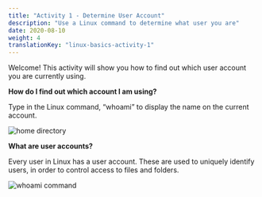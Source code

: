 ```yaml
---
title: "Activity 1 - Determine User Account"
description: "Use a Linux command to determine what user you are"
date: 2020-08-10
weight: 4
translationKey: "linux-basics-activity-1"
---
```


Welcome! This activity will show you how to find out which user account you are currently using. 

**How do I find out which account I am using?**

Type in the Linux command, “whoami” to display the name on the current account.

![home directory](/images/00_Home_Directory.png?classes=border,shadow)


**What are user accounts?**

Every user in Linux has a user account. These are used to uniquely identify users, in order to control access to files and folders.

![whoami command](/images/01_whoami.png?classes=border,shadow)
